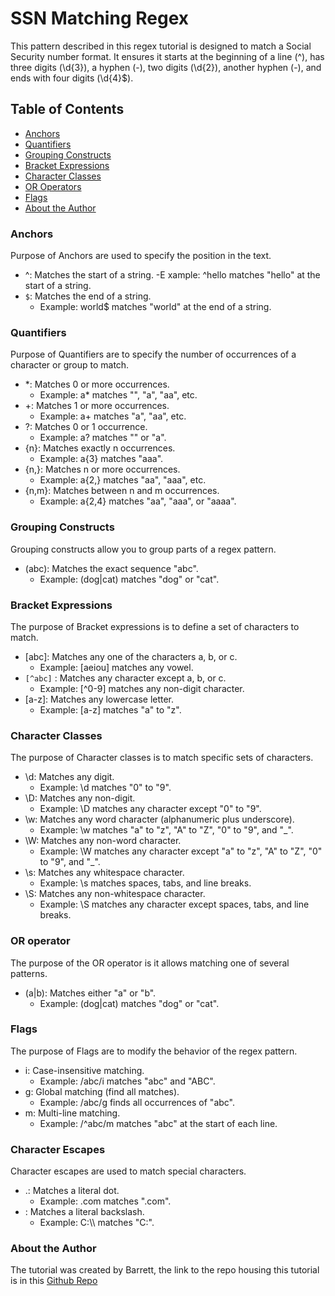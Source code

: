 # SSN Matching Regex

This pattern described in this regex tutorial is designed to match a Social Security number format. It ensures it starts at the beginning of a line (^), has three digits (\d{3}), a hyphen (-), two digits (\d{2}), another hyphen (-), and ends with four digits (\d{4}$).

## Table of Contents
  - [Anchors](#anchors)
  - [Quantifiers](#quantifiers)
  - [Grouping Constructs](#grouping-constructs)
  - [Bracket Expressions](#bracket-expressions)
  - [Character Classes](#character-classes)
  - [OR Operators](#OR-operators)
  - [Flags](#flags)
  - [About the Author](#about-the-author)


### Anchors

Purpose of Anchors are used to specify the position in the text.

- ^: Matches the start of a string.
    -E xample: ^hello matches "hello" at the start of a string.
- `$`: Matches the end of a string.
    - Example: world$ matches "world" at the end of a string.

### Quantifiers

Purpose of Quantifiers are to specify the number of occurrences of a character or group to match.

- *: Matches 0 or more occurrences.
    - Example: a* matches "", "a", "aa", etc.
- +: Matches 1 or more occurrences.
    - Example: a+ matches "a", "aa", etc.
- ?: Matches 0 or 1 occurrence.
    - Example: a? matches "" or "a".
- {n}: Matches exactly n occurrences.
    - Example: a{3} matches "aaa".
- {n,}: Matches n or more occurrences.
    - Example: a{2,} matches "aa", "aaa", etc.
- {n,m}: Matches between n and m occurrences.
    - Example: a{2,4} matches "aa", "aaa", or "aaaa".

### Grouping Constructs

Grouping constructs allow you to group parts of a regex pattern.

- (abc): Matches the exact sequence "abc".
    - Example: (dog|cat) matches "dog" or "cat".

### Bracket Expressions

The purpose of Bracket expressions is to define a set of characters to match.

- [abc]: Matches any one of the characters a, b, or c.
    - Example: [aeiou] matches any vowel.
- `[^abc]` : Matches any character except a, b, or c.
    - Example: [^0-9] matches any non-digit character.
- [a-z]: Matches any lowercase letter.
    - Example: [a-z] matches "a" to "z".

### Character Classes

The purpose of Character classes is to match specific sets of characters.

- \d: Matches any digit.
    - Example: \d matches "0" to "9".
- \D: Matches any non-digit.
    - Example: \D matches any character except "0" to "9".
- \w: Matches any word character (alphanumeric plus underscore).
    - Example: \w matches "a" to "z", "A" to "Z", "0" to "9", and "_".
- \W: Matches any non-word character.
  - Example: \W matches any character except "a" to "z", "A" to "Z", "0" to "9", and "_".
- \s: Matches any whitespace character.
    - Example: \s matches spaces, tabs, and line breaks.
- \S: Matches any non-whitespace character.
    - Example: \S matches any character except spaces, tabs, and line breaks.

### OR operator
The purpose of the OR operator is it allows matching one of several patterns.

- (a|b): Matches either "a" or "b".
    - Example: (dog|cat) matches "dog" or "cat".

### Flags

The purpose of Flags are to modify the behavior of the regex pattern.

- i: Case-insensitive matching.
    - Example: /abc/i matches "abc" and "ABC".
- g: Global matching (find all matches).
    - Example: /abc/g finds all occurrences of "abc".
- m: Multi-line matching.
    - Example: /^abc/m matches "abc" at the start of each line.

### Character Escapes
Character escapes are used to match special characters.

- \.: Matches a literal dot.
    - Example: \.com matches ".com".
- \: Matches a literal backslash.
    - Example: C:\\\\ matches "C:\".

### About the Author
The tutorial was created by Barrett, the link to the repo housing this tutorial is in this [Github Repo](https://github.com/bmist41/Matching-Regex-Tutorial) 


